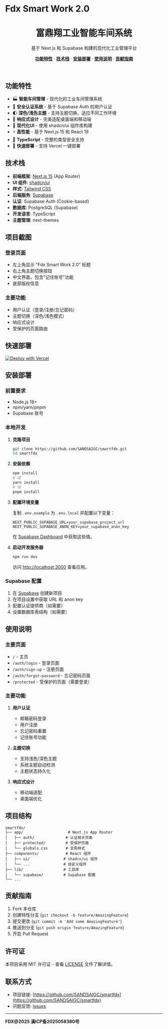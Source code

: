 # Fdx Smart Work 2.0

<h1 align="center">富鼎翔工业智能车间系统</h1>

<p align="center">
 基于 Next.js 和 Supabase 构建的现代化工业管理平台
</p>

<p align="center">
  <a href="#features"><strong>功能特性</strong></a> ·
  <a href="#tech-stack"><strong>技术栈</strong></a> ·
  <a href="#installation"><strong>安装部署</strong></a> ·
  <a href="#usage"><strong>使用说明</strong></a> ·
  <a href="#contributing"><strong>贡献指南</strong></a>
</p>
<br/>

## 功能特性

- 🏭 **智能车间管理** - 现代化的工业车间管理系统
- 🔐 **安全认证系统** - 基于 Supabase Auth 的用户认证
- 🌓 **深色/浅色主题** - 支持主题切换，适应不同工作环境
- 📱 **响应式设计** - 完美适配桌面端和移动端
- 🎨 **现代化UI** - 使用 shadcn/ui 组件库构建
- ⚡ **高性能** - 基于 Next.js 15 和 React 19
- 🔧 **TypeScript** - 完整的类型安全支持
- 🚀 **快速部署** - 支持 Vercel 一键部署

## 技术栈

- **前端框架**: [Next.js 15](https://nextjs.org) (App Router)
- **UI 组件**: [shadcn/ui](https://ui.shadcn.com/)
- **样式**: [Tailwind CSS](https://tailwindcss.com)
- **后端服务**: [Supabase](https://supabase.com)
- **认证**: Supabase Auth (Cookie-based)
- **数据库**: PostgreSQL (Supabase)
- **开发语言**: TypeScript
- **主题管理**: next-themes

## 项目截图

### 登录页面
- 左上角显示 "Fdx Smart Work 2.0" 标题
- 右上角主题切换按钮
- 中文界面，包含"记住账号"功能
- 底部版权信息

### 主要功能
- 用户认证（登录/注册/忘记密码）
- 主题切换（深色/浅色模式）
- 响应式设计
- 受保护的页面路由

## 快速部署

[![Deploy with Vercel](https://vercel.com/button)](https://vercel.com/new/clone?repository-url=https%3A%2F%2Fgithub.com%2FSANDSAIGC%2Fsmartfdx&project-name=smartfdx&repository-name=smartfdx)

## 安装部署

### 前置要求

- Node.js 18+
- npm/yarn/pnpm
- Supabase 账号

### 本地开发

1. **克隆项目**

   ```bash
   git clone https://github.com/SANDSAIGC/smartfdx.git
   cd smartfdx
   ```

2. **安装依赖**

   ```bash
   npm install
   # 或
   yarn install
   # 或
   pnpm install
   ```

3. **配置环境变量**

   复制 `.env.example` 为 `.env.local` 并配置以下变量：

   ```env
   NEXT_PUBLIC_SUPABASE_URL=your_supabase_project_url
   NEXT_PUBLIC_SUPABASE_ANON_KEY=your_supabase_anon_key
   ```

   在 [Supabase Dashboard](https://supabase.com/dashboard) 中获取这些值。

4. **启动开发服务器**

   ```bash
   npm run dev
   ```

   访问 [http://localhost:3000](http://localhost:3000) 查看应用。

### Supabase 配置

1. 在 [Supabase](https://database.new) 创建新项目
2. 在项目设置中获取 URL 和 anon key
3. 配置认证提供商（如需要）
4. 设置数据库表结构（如需要）

## 使用说明

### 主要页面

- `/` - 主页
- `/auth/login` - 登录页面
- `/auth/sign-up` - 注册页面
- `/auth/forgot-password` - 忘记密码页面
- `/protected` - 受保护的页面（需要登录）

### 主要功能

1. **用户认证**
   - 邮箱密码登录
   - 用户注册
   - 忘记密码重置
   - 记住账号功能

2. **主题切换**
   - 支持浅色/深色主题
   - 系统主题自动检测
   - 主题状态持久化

3. **响应式设计**
   - 移动端适配
   - 桌面端优化

## 项目结构

```
smartfdx/
├── app/                    # Next.js App Router
│   ├── auth/              # 认证相关页面
│   ├── protected/         # 受保护页面
│   └── globals.css        # 全局样式
├── components/            # React 组件
│   ├── ui/               # shadcn/ui 组件
│   └── ...               # 自定义组件
├── lib/                  # 工具库
│   └── supabase/         # Supabase 配置
└── ...
```

## 贡献指南

1. Fork 本仓库
2. 创建特性分支 (`git checkout -b feature/AmazingFeature`)
3. 提交更改 (`git commit -m 'Add some AmazingFeature'`)
4. 推送到分支 (`git push origin feature/AmazingFeature`)
5. 开启 Pull Request

## 许可证

本项目采用 MIT 许可证 - 查看 [LICENSE](LICENSE) 文件了解详情。

## 联系方式

- 项目链接: [https://github.com/SANDSAIGC/smartfdx](https://github.com/SANDSAIGC/smartfdx)
- 问题反馈: [Issues](https://github.com/SANDSAIGC/smartfdx/issues)

---

**FDX@2025 滇ICP备2025058380号**
